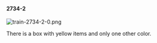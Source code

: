 #### 2734-2
![train-2734-2-0.png](https://github.com/lil-lab/nlvr/raw/master/nlvr/train/images/69/train-2734-2-0.png "train-2734-2-0.png")

There is a box with yellow items and only one other color.